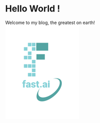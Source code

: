 # Hello World !

Welcome to my blog, the greatest on earth!
![My first post edited with a photo](../images/logo.png)
